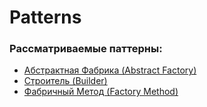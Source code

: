 # Patterns

### Рассматриваемые паттерны:

* [Абстрактная Фабрика (Abstract Factory)](https://github.com/a1sarpi/Patterns/tree/main/AbstractFactory)
* [Строитель (Builder)](https://github.com/a1sarpi/Patterns/tree/main/Builder)
* [Фабричный Метод (Factory Method)](https://github.com/a1sarpi/Patterns/tree/main/FactoryMethod)